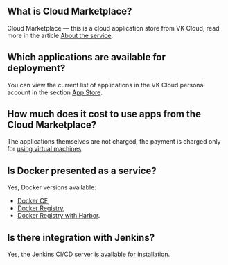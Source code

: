 ## What is Cloud Marketplace?

Cloud Marketplace — this is a cloud application store from VK Cloud, read more in the article [About the service](../concepts/about-mp/).

## Which applications are available for deployment?

You can view the current list of applications in the VK Cloud personal account in the section [App Store](https://mcs.mail.ru/app/services/marketplace).

## How much does it cost to use apps from the Cloud Marketplace?

The applications themselves are not charged, the payment is charged only for [using virtual machines](/ru/base/iaas/tariffication).

## Is Docker presented as a service?

Yes, Docker versions available:

- [Docker CE](../mp-apps/mp-docker-ce/),
- [Docker Registry](../mp-apps/mp-docker-registry/),
- [Docker Registry with Harbor](../mp-apps/mp-harbor/).

## Is there integration with Jenkins?

Yes, the Jenkins CI/CD server [is available for installation](../mp-apps/mp-jenkins/).
